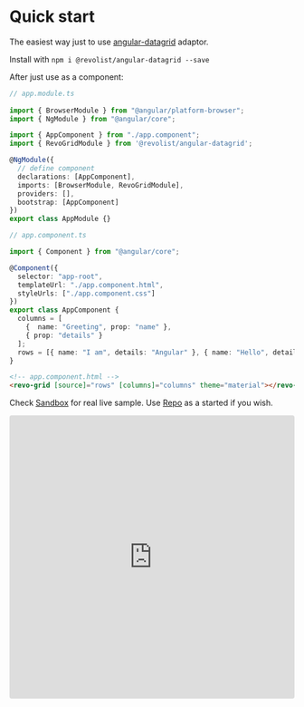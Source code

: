 # Quick start

The easiest way just to use [angular-datagrid](https://www.npmjs.com/package/@revolist/angular-datagrid) adaptor.

Install with `npm i @revolist/angular-datagrid --save`


After just use as a component:

```ts
// app.module.ts
 
import { BrowserModule } from "@angular/platform-browser";
import { NgModule } from "@angular/core";

import { AppComponent } from "./app.component";
import { RevoGridModule } from '@revolist/angular-datagrid';

@NgModule({
  // define component
  declarations: [AppComponent],
  imports: [BrowserModule, RevoGridModule],
  providers: [],
  bootstrap: [AppComponent]
})
export class AppModule {}
```

```ts
// app.component.ts

import { Component } from "@angular/core";

@Component({
  selector: "app-root",
  templateUrl: "./app.component.html",
  styleUrls: ["./app.component.css"]
})
export class AppComponent {
  columns = [
    {  name: "Greeting", prop: "name" },
    { prop: "details" }
  ];
  rows = [{ name: "I am", details: "Angular" }, { name: "Hello", details: "Angular" }];
}
```

```html
<!-- app.component.html -->
<revo-grid [source]="rows" [columns]="columns" theme="material"></revo-grid>
```
Check [Sandbox](https://codesandbox.io/s/angular-datagrid-overview-d5i0b?fontsize=14&hidenavigation=1&theme=dark) for real live sample.
Use [Repo](https://github.com/revolist/angular-datagrid-test) as a started if you wish.

<ClientOnly>
  <iframe src="https://codesandbox.io/embed/angular-datagrid-overview-d5i0b?fontsize=14&hidenavigation=1&theme=dark"
     style="width:100%; height:500px; border:0; border-radius: 4px; overflow:hidden;"
     title="Angular-datagrid-overview"
     allow="accelerometer; ambient-light-sensor; camera; encrypted-media; geolocation; gyroscope; hid; microphone; midi; payment; usb; vr; xr-spatial-tracking"
     sandbox="allow-forms allow-modals allow-popups allow-presentation allow-same-origin allow-scripts"></iframe>
</ClientOnly>
